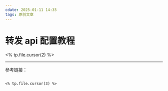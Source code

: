 ```yaml
---
cdate: 2025-01-11 14:35
tags: 原创文章 
---
```


# 转发 api 配置教程

<% tp.file.cursor(2) %>

---

参考链接：

```

<% tp.file.cursor(3) %>

```